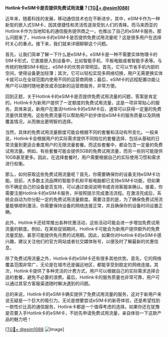 **Hotlink卡eSIM卡是否提供免费试用流量？[[TG💪+ @esim1088](https://t.me/s/esim1088)]**

近年来，随着科技的发展，移动通信技术也在不断进步。其中，eSIM卡作为一种新型的嵌入式SIM卡，因其便捷性和灵活性逐渐受到人们的青睐。而马来西亚的Hotlink卡作为当地知名的通信服务提供商之一，也推出了自己的eSIM卡服务。那么问题来了，Hotlink卡的eSIM卡是否提供免费试用流量呢？这是很多用户在选择时关心的重点。接下来，我们就来详细聊聊这个问题。

首先，让我们简单了解一下什么是eSIM卡。eSIM卡是一种不需要实体物理卡的SIM卡形式，它直接嵌入到设备中，比如智能手机、平板电脑或者智能手表等。与传统的物理SIM卡相比，eSIM卡的优势非常明显。首先，它可以节省手机内部的空间，使得设备更加轻薄；其次，它可以轻松实现多网络切换，用户无需更换实体卡就可以在全球范围内使用不同的运营商网络；最后，eSIM卡的远程配置功能让用户可以随时随地更改或添加新的运营商服务，非常方便。

回到正题，关于Hotlink卡的eSIM卡是否提供免费试用流量的问题，答案是肯定的。Hotlink卡为新用户提供了一定额度的免费试用流量，这是一项非常贴心的服务。具体来说，新用户在激活Hotlink卡的eSIM卡后，通常可以获得一定量的免费流量供其使用。这些免费流量可以帮助用户初步体验eSIM卡的服务质量以及网络覆盖情况，从而做出更明智的选择。

当然，具体的免费试用流量额度可能会根据不同的套餐和活动有所变化。一般来说，Hotlink卡会根据用户的实际需求提供不同档位的套餐选择，包括从基础的日常流量到更适合重度用户的无限流量套餐。而这些套餐中，都会包含一定量的免费试用流量。例如，有些套餐可能会提供5GB的免费试用流量，而另一些则可能提供10GB甚至更多。因此，在选择套餐时，用户需要根据自己的实际使用习惯和需求进行权衡。

那么，如何获取这些免费试用流量呢？首先，你需要确保你的设备支持eSIM卡功能。目前，大多数主流品牌的智能手机和平板电脑都已支持eSIM卡功能，但如果你不确定自己的设备是否支持，可以通过查阅说明书或咨询客服来确认。接着，你需要注册Hotlink卡的eSIM卡服务，并按照提示完成激活流程。在激活完成后，系统会自动为你分配一定的免费试用流量额度。需要注意的是，为了确保免费试用流量能够顺利激活，你需要保持设备的网络连接正常，并且确保你的设备时间设置正确。

此外，Hotlink卡还经常推出各种优惠活动，这些活动可能会进一步增加免费试用流量的额度。例如，在某些促销期间，Hotlink卡可能会为新用户提供额外的免费流量奖励，甚至可能提供免月费的试用期。因此，如果你对Hotlink卡的eSIM卡感兴趣，建议关注他们的官方网站或者社交媒体账号，以便及时了解最新的优惠信息。

除了免费试用流量之外，Hotlink卡的eSIM卡还有很多其他优势。首先，它的网络覆盖范围非常广，无论是在城市还是偏远地区，都能享受到稳定的网络连接。其次，Hotlink卡提供了多种灵活的计费方式，用户可以根据自己的实际需求选择合适的套餐，避免不必要的浪费。最后，Hotlink卡的服务质量也非常可靠，用户可以通过其官方客服渠道随时解决遇到的问题。

总的来说，Hotlink卡的eSIM卡确实提供了免费试用流量的服务，这对于新用户来说无疑是一个巨大的吸引力。无论是想要尝试eSIM卡的新奇体验，还是希望找到一款性价比高的通信服务，Hotlink卡都是一个值得考虑的选择。如果你还在犹豫是否要入手Hotlink卡的eSIM卡，不妨先申请免费试用流量，亲自体验一下这款产品的魅力吧！

[[TG💪+ @esim1088](https://t.me/s/esim1088) ![Image](https://i.postimg.cc/4NQfJmqS/Snipaste-2025-05-13-00-14-12.png)]